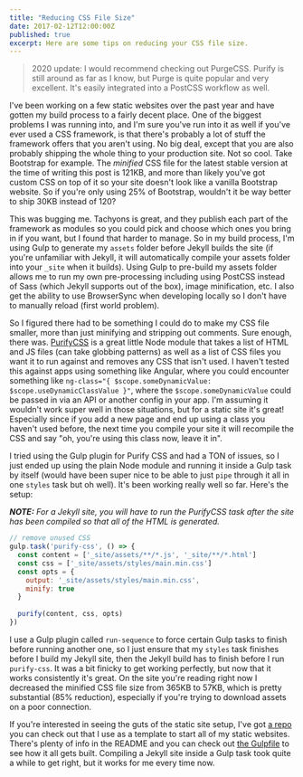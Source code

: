 ```yaml
---
title: "Reducing CSS File Size"
date: 2017-02-12T12:00:00Z
published: true
excerpt: Here are some tips on reducing your CSS file size.
---
```


> 2020 update: I would recommend checking out PurgeCSS. Purify is still around as far as I know, but Purge is quite popular and very excellent. It's easily integrated into a PostCSS workflow as well.

I've been working on a few static websites over the past year and have gotten my build process to a fairly decent place. One of the biggest problems I was running into, and I'm sure you've run into it as well if you've ever used a CSS framework, is that there's probably a lot of stuff the framework offers that you aren't using. No big deal, except that you are also probably shipping the whole thing to your production site. Not so cool. Take Bootstrap for example. The *minified* CSS file for the latest stable version at the time of writing this post is 121KB, and more than likely you've got custom CSS on top of it so your site doesn't look like a vanilla Bootstrap website. So if you're only using 25% of Bootstrap, wouldn't it be way better to ship 30KB instead of 120?

This was bugging me. Tachyons is great, and they publish each part of the framework as modules so you could pick and choose which ones you bring in if you want, but I found that harder to manage. So in my build process, I'm using Gulp to generate my `assets` folder before Jekyll builds the site (if you're unfamiliar with Jekyll, it will automatically compile your assets folder into your `_site` when it builds). Using Gulp to pre-build my assets folder allows me to run my own pre-processing including using PostCSS instead of Sass (which Jekyll supports out of the box), image minification, etc. I also get the ability to use BrowserSync when developing locally so I don't have to manually reload (first world problem).

So I figured there had to be something I could do to make my CSS file smaller, more than just minifying and stripping out comments. Sure enough, there was. [PurifyCSS](https://github.com/purifycss/purifycss) is a great little Node module that takes a list of HTML and JS files (can take globbing patterns) as well as a list of CSS files you want it to run against and removes any CSS that isn't used. I haven't tested this against apps using something like Angular, where you could encounter something like `ng-class="{ $scope.someDynamicValue: $scope.useDynamicClassValue }"`, where the `$scope.someDynamicValue` could be passed in via an API or another config in your app. I'm assuming it wouldn't work super well in those situations, but for a static site it's great! Especially since if you add a new page and end up using a class you haven't used before, the next time you compile your site it will recompile the CSS and say "oh, you're using this class now, leave it in".

I tried using the Gulp plugin for Purify CSS and had a TON of issues, so I just ended up using the plain Node module and running it inside a Gulp task by itself (would have been super nice to be able to just `pipe` through it all in one `styles` task but oh well). It's been working really well so far. Here's the setup:

_**NOTE:** For a Jekyll site, you will have to run the PurifyCSS task after the site has been compiled so that all of the HTML is generated._

```js
// remove unused CSS
gulp.task('purify-css', () => {
  const content = ['_site/assets/**/*.js', '_site/**/*.html']
  const css = ['_site/assets/styles/main.min.css']
  const opts = {
    output: '_site/assets/styles/main.min.css',
    minify: true
  }
  
  purify(content, css, opts)
})
```

I use a Gulp plugin called `run-sequence` to force certain Gulp tasks to finish before running another one, so I just ensure that my `styles` task finishes before I build my Jekyll site, then the Jekyll build has to finish before I run `purify-css`. It was a bit finicky to get working perfectly, but now that it works consistently it's great. On the site you're reading right now I decreased the minified CSS file size from 365KB to 57KB, which is pretty substantial (85% reduction), especially if you're trying to download assets on a poor connection.

If you're interested in seeing the guts of the static site setup, I've got [a repo](https://github.com/mikemcbride/new-jekyll-site) you can check out that I use as a template to start all of my static websites. There's plenty of info in the README and you can check out [the Gulpfile](https://github.com/mikemcbride/new-jekyll-site/blob/master/gulpfile.js) to see how it all gets built. Compiling a Jekyll site inside a Gulp task took quite a while to get right, but it works for me every time now.
